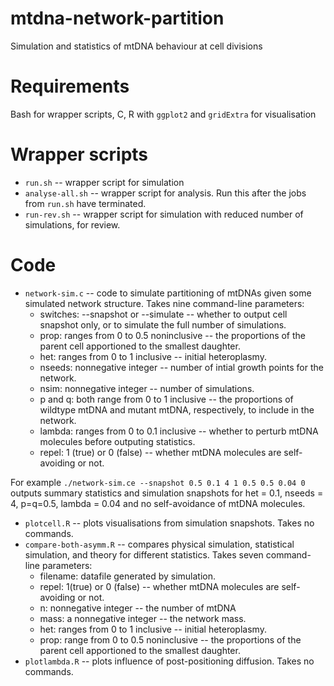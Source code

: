 # mtdna-network-partition
Simulation and statistics of mtDNA behaviour at cell divisions

Requirements
====
Bash for wrapper scripts, C, R with `ggplot2` and `gridExtra` for visualisation

Wrapper scripts
====
* `run.sh` -- wrapper script for simulation
* `analyse-all.sh` -- wrapper script for analysis. Run this after the jobs from `run.sh` have terminated.
* `run-rev.sh` -- wrapper script for simulation with reduced number of simulations, for review.

Code
====
* `network-sim.c` -- code to simulate partitioning of mtDNAs given some simulated network structure. Takes nine command-line parameters:
  * switches: --snapshot or --simulate -- whether to output cell snapshot only, or to simulate the full number of simulations. 
  * prop: ranges from 0 to 0.5 noninclusive -- the proportions of the parent cell apportioned to the smallest daughter.
  * het: ranges from 0 to 1 inclusive -- initial heteroplasmy.
  * nseeds: nonnegative integer -- number of intial growth points for the network.
  * nsim: nonnegative integer -- number of simulations.
  * p and q: both range from 0 to 1 inclusive -- the proportions of wildtype mtDNA and mutant mtDNA, respectively, to include in the network.
  * lambda: ranges from 0 to 0.1 inclusive -- whether to perturb mtDNA molecules before outputing statistics.
  * repel: 1 (true) or 0 (false) -- whether mtDNA molecules are self-avoiding or not.

For example `./network-sim.ce --snapshot 0.5 0.1 4 1 0.5 0.5 0.04 0` outputs summary statistics and simulation snapshots for het = 0.1, nseeds = 4, p=q=0.5, lambda = 0.04 and no self-avoidance of mtDNA molecules.

* `plotcell.R` -- plots visualisations from simulation snapshots. Takes no commands.
* `compare-both-asymm.R` -- compares physical simulation, statistical simulation, and theory for different statistics. Takes seven command-line parameters:
  * filename: datafile generated by simulation.
  * repel: 1(true) or 0 (false) -- whether mtDNA molecules are self-avoiding or not.
  * n: nonnegative integer -- the number of mtDNA
  * mass: a nonnegative integer -- the network mass.
  * het: ranges from 0 to 1 inclusive -- initial heteroplasmy.
  * prop: range from 0 to 0.5 noninclusive -- the proportions of the parent cell apportioned to the smallest daughter.
* `plotlambda.R` -- plots influence of post-positioning diffusion. Takes no commands.
